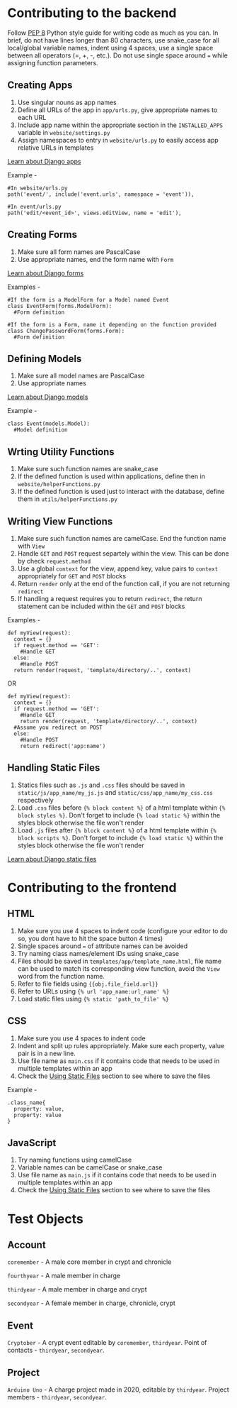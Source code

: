 # Contributing to the backend

Follow <a href="https://www.python.org/dev/peps/pep-0008/">PEP 8</a> Python style guide for writing code as much as you can. In brief, do not have lines longer than 80 characters, use snake_case for all local/global variable names, indent using 4 spaces, use a single space between all operators (=, +, -, etc.). Do not use single space around `=` while assigning function parameters.

## Creating Apps

1. Use singular nouns as app names
2. Define all URLs of the app in `app/urls.py`, give appropriate names to each URL
3. Include app name within the appropriate section in the `INSTALLED_APPS` variable in `website/settings.py`
4. Assign namespaces to entry in `website/urls.py` to easily access app relative URLs in templates

<a href="https://docs.djangoproject.com/en/3.0/ref/applications/">Learn about Django apps</a>

Example - 
```
#In website/urls.py
path('event/', include('event.urls', namespace = 'event')),

#In event/urls.py
path('edit/<event_id>', views.editView, name = 'edit'),
```

## Creating Forms

1. Make sure all form names are PascalCase
2. Use appropriate names, end the form name with `Form`

<a href="https://docs.djangoproject.com/en/3.0/topics/forms/">Learn about Django forms</a>

Examples - 

```
#If the form is a ModelForm for a Model named Event
class EventForm(forms.ModelForm):
  #Form definition

#If the form is a Form, name it depending on the function provided
class ChangePasswordForm(forms.Form):
  #Form definition

```

## Defining Models

1. Make sure all model names are PascalCase
2. Use appropriate names

<a href="https://docs.djangoproject.com/en/3.0/topics/db/models/">Learn about Django models</a>

Example - 

```
class Event(models.Model):
  #Model definition
```

## Wrting Utility Functions

1. Make sure such function names are snake_case
2. If the defined function is used within applications, define then in `website/helperFunctions.py` 
3. If the defined function is used just to interact with the database, define them in `utils/helperFunctions.py`

## Writing View Functions

1. Make sure such function names are camelCase. End the function name with `View`
2. Handle `GET` and `POST` request separtely within the view. This can be done by check `request.method`
3. Use a global `context` for the view, append key, value pairs to `context` appropriately for `GET` and `POST` blocks
4. Return `render` only at the end of the function call, if you are not returning `redirect`
5. If handling a request requires you to return `redirect`, the return statement can be included within the `GET` and `POST` blocks

Examples -

```
def myView(request):
  context = {}
  if request.method == 'GET':
    #Handle GET
  else:
    #Handle POST
  return render(request, 'template/directory/..', context)
```
OR 
```
def myView(request):
  context = {}
  if request.method == 'GET':
    #Handle GET
    return render(request, 'template/directory/..', context)
  #Assume you redirect on POST
  else:
    #Handle POST
    return redirect('app:name')
```

## Handling Static Files

1. Statics files such as `.js` and `.css` files should be saved in `static/js/app_name/my_js.js` and `static/css/app_name/my_css.css` respectively
2. Load `.css` files before `{% block content %}` of a html template within `{% block styles %}`. Don't forget to include `{% load static %}`
 within the styles block otherwise the file won't render
2. Load `.js` files after `{% block content %}` of a html template within `{% block scripts %}`. Don't forget to include `{% load static %}`
 within the styles block otherwise the file won't render

<a href="https://docs.djangoproject.com/en/3.0/howto/static-files/">Learn about Django static files</a>

# Contributing to the frontend

## HTML

1. Make sure you use 4 spaces to indent code (configure your editor to do so, you dont have to hit the space button 4 times)
2. Single spaces around `=` of attribute names can be avoided
3. Try naming class names/element IDs using snake_case
4. Files should be saved in `templates/app/template_name.html`, file name can be used to match its corresponding view function, avoid the `View` word from the function name.
5. Refer to file fields using `{{obj.file_field.url}}`
6. Refer to URLs using `{% url 'app_name:url_name' %}`
7. Load static files using `{% static 'path_to_file' %}`

## CSS
1. Make sure you use 4 spaces to indent code
2. Indent and split up rules appropriately. Make sure each property, value pair is in a new line.
3. Use file name as `main.css` if it contains code that needs to be used in multiple templates within an app
4. Check the [Using Static Files](#Using-Static-Files) section to see where to save the files

Example - 
```
.class_name{
  property: value,
  property: value
}
```

## JavaScript

1. Try naming functions using camelCase
2. Variable names can be camelCase or snake_case
3. Use file name as `main.js` if it contains code that needs to be used in multiple templates within an app
4. Check the [Using Static Files](#Using-Static-Files) section to see where to save the files

# Test Objects

## Account

`coremember` - A male core member in crypt and chronicle

`fourthyear` - A male member in charge

`thirdyear` - A male member in charge and crypt

`secondyear` - A female member in charge, chronicle, crypt

## Event

`Cryptober` - A crypt event editable by `coremember`, `thirdyear`. Point of contacts - `thirdyear`, `secondyear`. 

## Project

`Arduino Uno` - A charge project made in 2020, editable by `thirdyear`. Project members - `thirdyear`, `secondyear`. 
